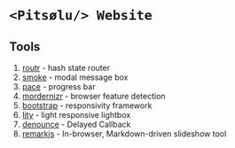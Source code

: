 `<Pitsølu/> Website`
===========================

## Tools

1. [routr](https://github.com/samweru/jquery-routr) - hash state router
2. [smoke](http://smoke-js.com) - modal message box 
3. [pace](http://github.hubspot.com/pace/docs/welcome) - progress bar
4. [mordernizr](https://modernizr.com) - browser feature detection
5. [bootstrap](http://getbootstrap.com) - responsivity framework
6. [lity](http://sorgalla.com/lity) - light responsive lightbox
7. [denounce](https://github.com/cowboy/jquery-throttle-debounce/) - Delayed Callback
8. [remarkjs](http://remarkjs.com/) - In-browser, Markdown-driven slideshow tool 
